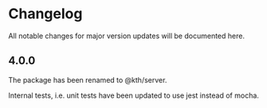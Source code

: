 # Changelog

All notable changes for major version updates will be documented here.

## 4.0.0

The package has been renamed to @kth/server.

Internal tests, i.e. unit tests have been updated to use jest instead of mocha.
